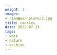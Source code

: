 ```yaml
---
weight: 1
images:
- /images/nature/2.jpg
title: cookies
date: 2022-07-23
tags:
- work
- nature
- archive
---
```

